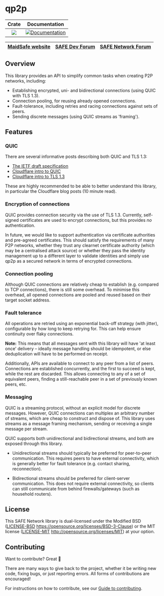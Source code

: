 # qp2p

|Crate|Documentation|
|:---:|:-----------:|
|[![](http://meritbadge.herokuapp.com/qp2p)](https://crates.io/crates/qp2p)|[![Documentation](https://docs.rs/qp2p/badge.svg)](https://docs.rs/qp2p)|

| [MaidSafe website](https://maidsafe.net) | [SAFE Dev Forum](https://forum.safedev.org) | [SAFE Network Forum](https://safenetforum.org) |
|:-------------------------------------:|:---------------------------------------:|:------------------------------------------:|

## Overview

This library provides an API to simplify common tasks when creating P2P networks, including:

- Establishing encrypted, uni- and bidirectional connections (using QUIC with TLS 1.3).
- Connection pooling, for reusing already opened connections.
- Fault-tolerance, including retries and racing connections against sets of peers.
- Sending discrete messages (using QUIC streams as 'framing').

## Features

### QUIC

There are several informative posts describing both QUIC and TLS 1.3:

- [The IETF draft specification](https://tools.ietf.org/html/draft-ietf-quic-transport-206)
- [Cloudflare intro to QUIC](https://blog.cloudflare.com/the-road-to-quic/)
- [Cloudflare intro to TLS 1.3](https://www.cloudflare.com/learning-resources/tls-1-3/)

These are highly recommended to be able to better understand this library, in particular the Cloudflare blog posts (10 minute read).

### Encryption of connections

QUIC provides connection security via the use of TLS 1.3.
Currently, self-signed certificates are used to encrypt connections, but this provides *no* authentication.

In future, we would like to support authentication via certificate authorities and pre-agreed certificates.
This should satisfy the requirements of many P2P networks, whether they trust any clearnet certificate authority (which may be a centralised attack source) or whether they pass the identity management up to a different layer to validate identities and simply use qp2p as a secured network in terms of encrypted connections.

### Connection pooling

Although QUIC connections are relatively cheap to establish (e.g. compared to TCP connections), there is still some overhead.
To minimise this overhead, all opened connections are pooled and reused based on their target socket address.

### Fault tolerance

All operations are retried using an exponential back-off strategy (with jitter), configurable by how long to keep retrying for.
This can help ensure continuity over flaky connections.

**Note:** This means that all messages sent with this library will have 'at least once' delivery – ideally message handling should be idempotent, or else deduplication will have to be performed on receipt.

Additionally, APIs are available to connect to any peer from a list of peers.
Connections are established concurrently, and the first to succeed is kept, while the rest are discarded.
This allows connecting to any of a set of equivalent peers, finding a still-reachable peer in a set of previously known peers, etc.

### Messaging

QUIC is a streaming protocol, without an explicit model for discrete messages.
However, QUIC connections can multiplex an arbitrary number of streams, which are cheap to construct and dispose of.
This library uses streams as a message framing mechanism, sending or receiving a single message per stream.

QUIC supports both unidirectional and bidirectional streams, and both are exposed through this library.

- Unidirectional streams should typically be preferred for peer-to-peer communication.
  This requires peers to have external connectivity, which is generally better for fault tolerance (e.g. contact sharing, reconnection).

- Bidirectional streams should be preferred for client-server communication.
  This does not require external connectivity, so clients can still communicate from behind firewalls/gateways (such as household routers).

## License

This SAFE Network library is dual-licensed under the Modified BSD ([LICENSE-BSD](LICENSE-BSD) https://opensource.org/licenses/BSD-3-Clause) or the MIT license ([LICENSE-MIT](LICENSE-MIT) http://opensource.org/licenses/MIT) at your option.

## Contributing

Want to contribute? Great 🎉

There are many ways to give back to the project, whether it be writing new code, fixing bugs, or just reporting errors. All forms of contributions are encouraged!

For instructions on how to contribute, see our [Guide to contributing](https://github.com/maidsafe/QA/blob/master/CONTRIBUTING.md).
